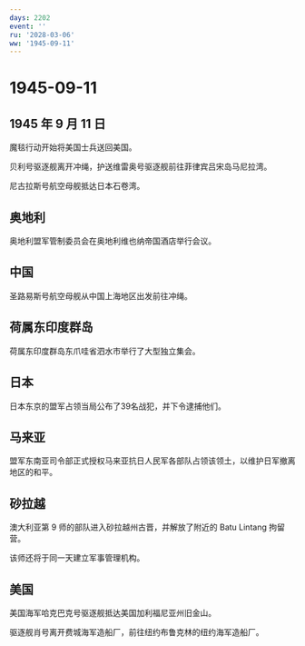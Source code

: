 ```yaml
---
days: 2202
event: ''
ru: '2028-03-06'
ww: '1945-09-11'
---
```


# 1945-09-11

## 1945 年 9 月 11 日

魔毯行动开始将美国士兵送回美国。

贝利号驱逐舰离开冲绳，护送维雷奥号驱逐舰前往菲律宾吕宋岛马尼拉湾。

尼古拉斯号航空母舰抵达日本石卷湾。

## 奥地利

奥地利盟军管制委员会在奥地利维也纳帝国酒店举行会议。

## 中国

圣路易斯号航空母舰从中国上海地区出发前往冲绳。

## 荷属东印度群岛

荷属东印度群岛东爪哇省泗水市举行了大型独立集会。

## 日本

日本东京的盟军占领当局公布了39名战犯，并下令逮捕他们。

## 马来亚

盟军东南亚司令部正式授权马来亚抗日人民军各部队占领该领土，以维护日军撤离地区的和平。

## 砂拉越

澳大利亚第 9 师的部队进入砂拉越州古晋，并解放了附近的 Batu Lintang
拘留营。

该师还将于同一天建立军事管理机构。

## 美国

美国海军哈克巴克号驱逐舰抵达美国加利福尼亚州旧金山。

驱逐舰肖号离开费城海军造船厂，前往纽约布鲁克林的纽约海军造船厂。